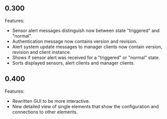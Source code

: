 ## 0.300

Features:

* Sensor alert messages distinguish now between state "triggered" and "normal".
* Authentication message now contains version and revision.
* Alert system update messages to manager clients now contain version, revision and client instance.
* Shows if sensor alert was received for a "triggered" or "normal" state.
* Sorts displayed sensors, alert clients and manager clients.


## 0.400

Features:

* Rewritten GUI to be more interactive.
* New detailed view of single elements that show the configuration and connections to other elements.